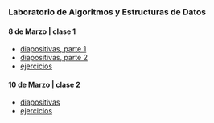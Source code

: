 ### Laboratorio de Algoritmos y Estructuras de Datos

#### 8 de Marzo | clase 1 

- [diapositivas, parte 1](https://github.com/nadianoe/nadianoe.github.io/blob/master/laboratorio4to/Clase%201_%20Introducción%20al%20Laboratorio.pdf)
- [diapositivas, parte 2](https://github.com/nadianoe/nadianoe.github.io/blob/master/laboratorio4to/Clase%202_%20Sentencias%20condicionales.pdf)
- [ejercicios](https://github.com/nadianoe/nadianoe.github.io/blob/master/laboratorio4to/ejercicios8deMarzo.md)

#### 10 de Marzo | clase 2

- [diapositivas](https://github.com/nadianoe/nadianoe.github.io/blob/master/laboratorio4to/Clase%203_C++.pdf)
- [ejercicios]()
